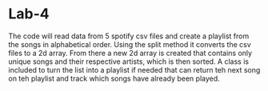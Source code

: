 # Lab-4
The code will read data from 5 spotify csv files and create a playlist from the songs in alphabetical order. Using the split method it converts the csv files to a 2d array. From there a new 2d array is created that contains only unique songs and their respective artists, which is then sorted. A class is included to turn the list into a playlist if needed that can return teh next song on teh playlist and track which songs have already been played.
